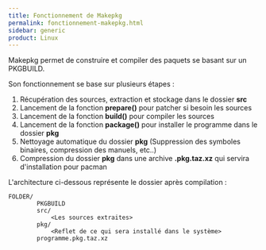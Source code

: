 ```yaml
---
title: Fonctionnement de Makepkg
permalink: fonctionnement-makepkg.html
sidebar: generic
product: Linux
---
```


Makepkg permet de construire et compiler des paquets se basant sur un PKGBUILD.

Son fonctionnement se base sur plusieurs étapes :
1. Récupération des sources, extraction et stockage dans le dossier **src**
2. Lancement de la fonction **prepare()** pour patcher si besoin les sources
3. Lancement de la fonction **build()** pour compiler les sources
4. Lancement de la fonction **package()** pour installer le programme dans le dossier **pkg**
5. Nettoyage automatique du dossier **pkg** (Suppression des symboles binaires, compression des manuels, etc..)
6. Compression du dossier **pkg** dans une archive **.pkg.taz.xz** qui servira d'installation pour pacman

L'architecture ci-dessous représente le dossier après compilation :

```
FOLDER/  
        PKGBUILD
        src/
            <Les sources extraites>
        pkg/
            <Reflet de ce qui sera installé dans le système>
        programme.pkg.taz.xz
```
